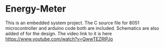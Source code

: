 # Energy-Meter
This is an embedded system project. The C source file for 8051 microcontroller
and arduino code both are included. Schematics are also added of for the design.
The video link to it is here
https://www.youtube.com/watch?v=QwwTEZRlPJo
